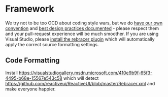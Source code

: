 # Framework

We try not to be too OCD about coding style wars, but we do [have our own convention](https://github.com/reactiveui/ReactiveUI/blob/master/CONTRIBUTING.md) and [best design practices documented](https://github.com/reactiveui/rxui-design-guidelines) - please respect them and your pull-request experience will be much smoother. If you are using Visual Studio, please [install the rebracer plugin](https://visualstudiogallery.msdn.microsoft.com/410e9b9f-65f3-4495-b68e-15567e543c58) which will automatically apply the correct source formatting settings.


## Code Formatting
Install https://visualstudiogallery.msdn.microsoft.com/410e9b9f-65f3-4495-b68e-15567e543c58 which will detect https://github.com/reactiveui/ReactiveUI/blob/master/Rebracer.xml and make everyone happier.
